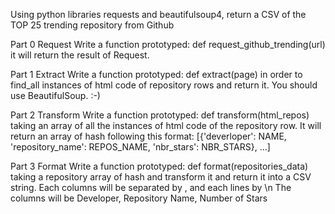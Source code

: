 Using python libraries requests and beautifulsoup4, return a CSV of the TOP 25 trending repository from Github

Part 0 Request Write a function prototyped: def request_github_trending(url) it will return the result of Request.

Part 1 Extract Write a function prototyped: def extract(page) in order to find_all instances of html code of repository rows and return it. You should use BeautifulSoup. :-)

Part 2 Transform Write a function prototyped: def transform(html_repos) taking an array of all the instances of html code of the repository row. It will return an array of hash following this format: [{'deverloper': NAME, 'repository_name': REPOS_NAME, 'nbr_stars': NBR_STARS}, ...]

Part 3 Format Write a function prototyped: def format(repositories_data) taking a repository array of hash and transform it and return it into a CSV string. Each columns will be separated by , and each lines by \n The columns will be Developer, Repository Name, Number of Stars
